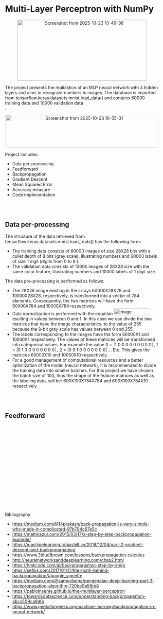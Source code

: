 # Multi-Layer Perceptron with NumPy
<p align="center">
<img width="425" height="200" alt="Screenshot from 2025-10-23 10-49-36" src="https://github.com/user-attachments/assets/4900c620-3458-4087-9b65-dcd5876a8aa7" />
</p>
The project presents the realization of an MLP neural network with 4 hidden
layers and aims to recognize numbers in images. The database is imported from
tensorflow.keras.datasets.mnist.load_data() and contains 60000 training data and
10000 validation data
<br />.
<p align="center">
<img width="501" height="107" alt="Screenshot from 2025-10-23 10-55-31" src="https://github.com/user-attachments/assets/d740acc4-16d3-41ac-9702-7e4ab448d037" />
</p>

  Project includes:
  * Data per-processing
  * Feedforward
  * Backpropagation
  * Gradient Descent
  * Mean Squared Error
  * Accuracy measure
  * Code implementation
<br />
<br />

## Data per-processing
The structure of the data retrieved from tensorflow.keras.datasets.mnist.load_ data() has the following form:
* The training data consists of 60000 images of size 28X28 bits with a cullet depth of 8 bits (gray scale), illustrating numbers and 60000 labels of size 1 digit (digits from 0 to 9 ).
* The validation data consists of 10000 images of 28X28 size with the same color feature, illustrating numbers and 10000 labels of 1 digit size.
  
The data pre-processing is performed as follows:
* The 28X28 image existing in the arrays 60000X28X28 and 10000X28X28, respectively, is transformed into a vector of 784 elements. Consequently, the two matrices will have the form 60000X784 and 10000X784 respectively.
* Data normalization is performed with the equation <img width="116" height="22" alt="image" src="https://github.com/user-attachments/assets/c5a10d44-8233-4a23-a416-4ff4ff5adbb1" /> esulting in values between 0 and 1. In this case we can divide the two matrices that have the image characteristics, to the value of 255 because the 8-bit gray scale has values between 0 and 255.
* The labels corresponding to the images have the form 60000X1 and 10000X1 respectively. The values of these matrices will be transformed into categorical values. For example the value  0 = |1 0 0 0 0 0 0 0 0 0| ,  1 = |0 1 0 0 0 0 0 0 0 0| , 2 = |0 0 1 0 0 0 0 0 0 0| ... Etc.   This gives the matrices 60000X10 and 10000X10 respectively.
* For a good management of computational resources and a better optimization of the model (neural network), it is recommended to divide the training data into smaller batches. For this project we have chosen the batch size of 100, thus the shape of the feature matrices as well as the labeling data, will be: 600X100X784X784 and 600X100X784X10 respectively
<br />
<br />

## Feedforward


<br />
<br />



<br />
<br />



<br />
<br />



<br />
<br />

<br />
<br />


<br />
<br />


<br />
<br />


<br />
<br />

Bibliography:
* https://medium.com/@14prakash/back-propagation-is-very-simple-who-made-it-complicated-97b794c97e5c
* https://mattmazur.com/2015/03/17/a-step-by-step-backpropagation-example/
* https://machinelearning.tobiashill.se/2018/12/04/part-2-gradient-descent-and-backpropagation/
* https://www.3blue1brown.com/lessons/backpropagation-calculus
* http://neuralnetworksanddeeplearning.com/chap2.html
* https://hmkcode.com/ai/backpropagation-step-by-step/
* https://sefiks.com/2017/01/21/the-math-behind-backpropagation/#google_vignette
* https://medium.com/@samuelsena/pengenalan-deep-learning-part-3-backpropagation-algorithm-720be9a5fbb8
* https://pabloinsente.github.io/the-multilayer-perceptron
* https://towardsdatascience.com/understanding-backpropagation-abcc509ca9d0/
* https://www.geeksforgeeks.org/machine-learning/backpropagation-in-neural-network/
